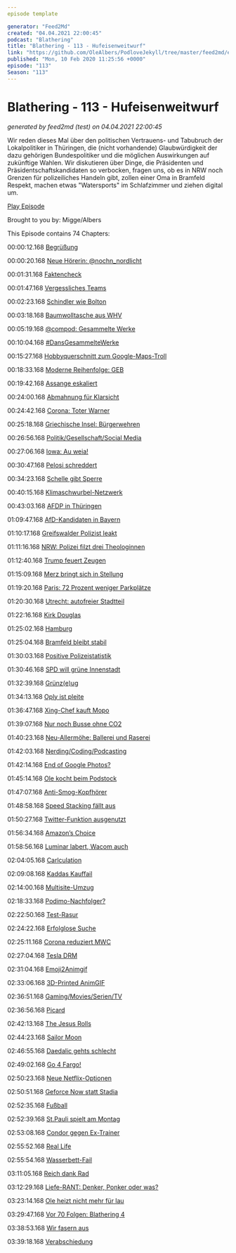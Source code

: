```yaml
---
episode template

generator: "Feed2Md"
created: "04.04.2021 22:00:45"
podcast: "Blathering"
title: "Blathering - 113 - Hufeisenweitwurf"
link: "https://github.com/OleAlbers/PodloveJekyll/tree/master/feed2md/example/export/seasons/5/2020/2/Blathering - 113 - Hufeisenweitwurf.md"
published: "Mon, 10 Feb 2020 11:25:56 +0000"
episode: "113"
Season: "113"
---
```


# Blathering - 113 - Hufeisenweitwurf
_generated by feed2md (test) on 04.04.2021 22:00:45_

Wir reden dieses Mal über den politischen Vertrauens- und Tabubruch der Lokalpolitiker in Thüringen, die (nicht vorhandende) Glaubwürdigkeit der dazu gehörigen Bundespolitiker und die möglichen Auswirkungen auf zukünftige Wahlen. Wir diskutieren über Dinge, die Präsidenten und Präsidentschaftskandidaten so verbocken, fragen uns, ob es in NRW noch Grenzen für polizeiliches Handeln gibt, zollen einer Oma in Bramfeld Respekt, machen etwas "Watersports" im Schlafzimmer und ziehen digital um.

[Play Episode](https://www.blathering.de/podlove/file/1114/s/feed/c/mp3/blathering_113.mp3)

Brought to you by: Migge/Albers

This Episode contains 74 Chapters:


00:00:12.168 [Begrüßung]()

00:00:20.168 [Neue Hörerin: @nochn_nordlicht](https://twitter.com/nochn_nordlicht/status/1225173595296608256)

00:01:31.168 [Faktencheck]()

00:01:47.168 [Vergessliches Teams](https://www.derstandard.at/story/2000114147607/microsoft-vergisst-zertifikat-zu-verlaengern-teams-faellt-stundenlang-aus)

00:02:23.168 [Schindler wie Bolton](https://www.tagesschau.de/investigativ/ndr-wdr/bnd-schindler-memoiren-101.html)

00:03:18.168 [Baumwolltasche aus WHV](https://twitter.com/stammtischphilo/status/1226532124083343360)

00:05:19.168 [@compod: Gesammelte Werke](https://twitter.com/search?q=(from%3Acompod)%20(%40blathering_pod)%20until%3A2020-02-11%20since%3A2020-02-03&src=typed_query&f=live)

00:10:04.168 [#DansGesammelteWerke](https://twitter.com/search?q=(from%3Aevildanwallace)%20(%40blathering_pod)%20until%3A2020-02-11%20since%3A2020-02-03&src=typed_query&f=live)

00:15:27.168 [Hobbyquerschnitt zum Google-Maps-Troll](https://twitter.com/HobbyQS/status/1225291613179727872)

00:18:33.168 [Moderne Reihenfolge: GEB](https://de.wikipedia.org/wiki/G%C3%B6del,_Escher,_Bach)

00:19:42.168 [Assange eskaliert](https://www.deutschlandfunk.de/der-tag-komplott-gegen-assange.3415.de.html?dram:article_id=469713)

00:24:00.168 [Abmahnung für Klarsicht](https://www.cnet.com/news/clearview-ai-hit-with-cease-and-desist-from-google-over-facial-recognition-collection/)

00:24:42.168 [Corona: Toter Warner](https://www.economist.com/china/2020/02/07/li-wenliangs-death-is-a-new-crisis-for-chinas-rulers)

00:25:18.168 [Griechische Insel: Bürgerwehren](https://www.kuechenstud.io/lagedernation/2020/02/07/ldn176-thueringen-wahl-trump-lesbos-assange-folter-interview-nils-melzer/?t=47%3A13)

00:26:56.168 [Politik/Gesellschaft/Social Media]()

00:27:06.168 [Iowa: Au weia!](https://www.tagesschau.de/ausland/iowa-ueberpruefung-ergebnisse-105.html)

00:30:47.168 [Pelosi schreddert](https://twitter.com/DerMestermann/status/1224938733683855361)

00:34:23.168 [Schelle gibt Sperre](https://threadreaderapp.com/thread/1224993516520120320.html?refreshed=yes)

00:40:15.168 [Klimaschwurbel-Netzwerk](https://twitter.com/tmigge/status/1224951063322746886)

00:43:03.168 [AFDP in Thüringen](https://threadreaderapp.com/thread/1225357759777996800.html)

01:09:47.168 [AfD-Kandidaten in Bayern](https://www.merkur.de/lokales/ebersberg/afd-kommunalwahl-2020-vaterstetten-kandidaten-skandal-alzheimer-seniorin-nominierung-liste-zr-13524125.html)

01:10:17.168 [Greifswalder Polizist leakt](https://www.nordkurier.de/anklam/staatsanwaltschaft-legt-datenklau-fall-zu-den-akten-0738346802.html)

01:11:16.168 [NRW: Polizei filzt drei Theologinnen](https://www.itpol.de/theologinnen-ueber-nacht-eingesperrt/)

01:12:40.168 [Trump feuert Zeugen](https://www.spiegel.de/politik/ausland/rache-nach-dem-freispruch-trump-feuert-zwei-wichtige-impeachment-zeugen-a-de7c25f7-0161-416f-830e-736c40b4b6bc)

01:15:09.168 [Merz bringt sich in Stellung](https://www.tagesschau.de/inland/merz-blackrock-101.html)

01:19:20.168 [Paris: 72 Prozent weniger Parkplätze]()

01:20:30.168 [Utrecht: autofreier Stadtteil](https://www.forbes.com/sites/carltonreid/2020/02/06/12000-residents-zero-cars-utrechts-new-city-district-to-prioritize-pedestrians-and-cyclists/#3b8ef0454334)

01:22:16.168 [Kirk Douglas](http://www.tagesschau.de/kultur/kirk-douglas-nachruf-101.html)

01:25:02.168 [Hamburg]()

01:25:04.168 [Bramfeld bleibt stabil](https://twitter.com/stammtischphilo/status/1226419305409019909)

01:30:03.168 [Positive Polizeistatistik](https://www.hamburg1.de/nachrichten/43780/Weniger_Straftaten_in_Hamburg.html)

01:30:46.168 [SPD will grüne Innenstadt](https://www.hamburg1.de/nachrichten/43784/Buergermeister)

01:32:39.168 [Grünz(e)ug](https://www.ndr.de/nachrichten/hamburg/Gruenzug-soll-Alster-und-Elbe-verbinden,alsterbillegruenzug100.html)

01:34:13.168 [Oply ist pleite](https://www.golem.de/news/finanzierungsprobleme-carsharingdienst-oply-muss-aufgeben-2002-146449.html)

01:36:47.168 [Xing-Chef kauft Mopo](https://meedia.de/2020/02/06/ueberraschung-in-hamburg-dumont-verkauft-die-mopo-an-xing-manager-arist-von-harpe/)

01:39:07.168 [Nur noch Busse ohne CO2](https://twitter.com/hochbahn/status/1225405378223058944)

01:40:23.168 [Neu-Allermöhe: Ballerei und Raserei](https://www.hamburg1.de/nachrichten/43776/Polizei_schiesst_auf_Auto.html)

01:42:03.168 [Nerding/Coding/Podcasting]()

01:42:14.168 [End of Google Photos?](https://9to5google.com/2020/02/03/google-photos-video-strangers/)

01:45:14.168 [Ole kocht beim Podstock](https://twitter.com/eternalBuffet/status/1224837454148067329)

01:47:07.168 [Anti-Smog-Kopfhörer](https://www.androidcentral.com/dyson-has-patented-headphones-purify-air-around-you-you-listen)

01:48:58.168 [Speed Stacking fällt aus](https://www.speedstacks.de/)

01:50:27.168 [Twitter-Funktion ausgenutzt](https://www.zdnet.de/88376517/forscher-missbraucht-twitter-api-und-erhaelt-nutzernamen-und-telefonnummern/)

01:56:34.168 [Amazon’s Choice](https://twitter.com/stammtischphilo/status/1225326446626902017)

01:58:56.168 [Luminar labert, Wacom auch](https://petapixel.com/2020/02/07/luminar-4-sends-data-to-facebook-in-the-background-by-default/)

02:04:05.168 [Carlculation](https://twitter.com/stammtischphilo/status/1224301033133957120)

02:09:08.168 [Kaddas Kauffail](https://threadreaderapp.com/thread/1225738091002040320.html?refreshed=yes)

02:14:00.168 [Multisite-Umzug](https://twitter.com/stammtischphilo/status/1225841484894699520)

02:18:33.168 [Podimo-Nachfolger?](https://www.fyeo.de/)

02:22:50.168 [Test-Rasur](https://www.golem.de/news/faltbares-smartphone-motorola-razr-geht-nach-27-000-klappvorgaengen-kaputt-2002-146493.html)

02:24:22.168 [Erfolglose Suche](https://www.zdnet.de/88376578/bug-legt-suche-und-teile-des-startmenues-in-windows-10-lahm/)

02:25:11.168 [Corona reduziert MWC](https://www.golem.de/news/corona-virus-amazon-bleibt-dem-mwc-fern-samsung-reduziert-teilnahme-2002-146525.html)

02:27:04.168 [Tesla DRM](https://www.heise.de/newsticker/meldung/Nach-Verkauf-Tesla-deaktiviert-Autopilot-in-Gebrauchtwagen-aus-der-Ferne-4656050.html)

02:31:04.168 [Emoji2Animgif](https://twitter.com/FrauHackenpiep/status/1225901860097331201)

02:33:06.168 [3D-Printed AnimGIF](https://hackaday.com/2020/02/05/3d-printed-gifs-for-stop-motion-memes/)

02:36:51.168 [Gaming/Movies/Serien/TV]()

02:36:56.168 [Picard](https://trekgasm.de/)

02:42:13.168 [The Jesus Rolls](https://twitter.com/stammtischphilo/status/1225545556455546885)

02:44:23.168 [Sailor Moon](https://twitter.com/stammtischphilo/status/1226049928239222784)

02:46:55.168 [Daedalic gehts schlecht](https://www.golem.de/news/bastei-luebbe-hauptgesellschafter-findet-daedalic-nicht-zukunftsfaehig-2002-146510.html)

02:49:02.168 [Go 4 Fargo!](https://twitter.com/stammtischphilo/status/1225909453192617985)

02:50:23.168 [Neue Netflix-Optionen](https://www.golem.de/news/videostreaming-automatische-wiedergabe-in-der-netflix-app-wird-abschaltbar-2002-146492.html)

02:50:51.168 [Geforce Now statt Stadia](https://www.golem.de/news/nvidia-spiele-streaming-geforce-now-kostet-5-49-euro-pro-monat-2002-146384.html)

02:52:35.168 [Fußball]()

02:52:39.168 [St.Pauli spielt am Montag](https://www.fcstpauli.com/matches/2019-2020-21-holstein-kiel-vs-fc-st-pauli/)

02:53:08.168 [Condor gegen Ex-Trainer](http://www.fussball.de/spiel/barsbuettel-1-condor-3/-/spiel/028VNAAE5K000000VS5489B3VV7J5NHE#!/)

02:55:52.168 [Real Life]()

02:55:54.168 [Wasserbett-Fail](https://twitter.com/tmigge/status/1225713342469279745)

03:11:05.168 [Reich dank Rad](https://twitter.com/stammtischphilo/status/1225693021515087872)

03:12:29.168 [Liefe-RANT: Denker, Ponker oder was?](https://twitter.com/tmigge/status/1225310088866533379)

03:23:14.168 [Ole heizt nicht mehr für lau](https://de.wikipedia.org/wiki/Verordnung_%C3%BCber_Heizkostenabrechnung)

03:29:47.168 [Vor 70 Folgen: Blathering 4](https://www.blathering.de/2018/01/blathering-043-wir-holen-das-triple/)

03:38:53.168 [Wir fasern aus]()

03:39:18.168 [Verabschiedung]()


